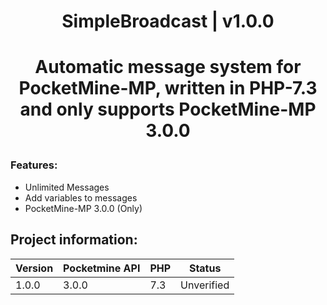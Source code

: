 <div align="center">
<h1>SimpleBroadcast | v1.0.0<h1>
<p>Automatic message system for PocketMine-MP, written in PHP-7.3 and only supports PocketMine-MP 3.0.0</p>
</div>

<h3>Features:</h3>
<ul>
<li>Unlimited Messages</li>
<li>Add variables to messages</li>
<li>PocketMine-MP 3.0.0 (Only)</li>
</ul>

## Project information:
| Version | Pocketmine API | PHP | Status |
|---|---|---|---|
| 1.0.0 | 3.0.0 | 7.3 | Unverified |

